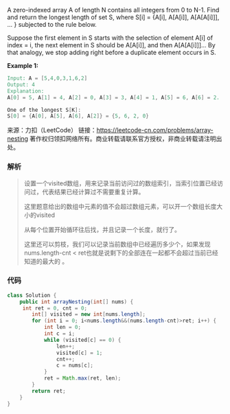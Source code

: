 A zero-indexed array A of length N contains all integers from 0 to N-1. Find and return the longest length of set S, where S[i] = {A[i], A[A[i]], A[A[A[i]]], ... } subjected to the rule below.

Suppose the first element in S starts with the selection of element A[i] of index = i, the next element in S should be A[A[i]], and then A[A[A[i]]]… By that analogy, we stop adding right before a duplicate element occurs in S.



**Example 1:**

```verilog
Input: A = [5,4,0,3,1,6,2]
Output: 4
Explanation: 
A[0] = 5, A[1] = 4, A[2] = 0, A[3] = 3, A[4] = 1, A[5] = 6, A[6] = 2.

One of the longest S[K]:
S[0] = {A[0], A[5], A[6], A[2]} = {5, 6, 2, 0}
```

来源：力扣（LeetCode）
链接：https://leetcode-cn.com/problems/array-nesting
著作权归领扣网络所有。商业转载请联系官方授权，非商业转载请注明出处。



### 解析

> 设置一个visited数组，用来记录当前访问过的数组索引，当索引位置已经访问过，代表结果已经计算过不需要重复计算。
>
> 这里题意给出的数组中元素的值不会超过数组元素，可以开一个数组长度大小的visited
>
> 从每个位置开始循环往后找，并且记录一个长度，就行了。
>
> 这里还可以剪枝，我们可以记录当前数组中已经遍历多少个，如果发现 nums.length-cnt < ret也就是说剩下的全部连在一起都不会超过当前已经知道的最大的 。



### 代码

```java
class Solution {
    public int arrayNesting(int[] nums) {
     int ret = 0, cnt = 0;
        int[] visited = new int[nums.length];
        for (int i = 0; i<nums.length&&(nums.length-cnt)>ret; i++) {
            int len = 0;
            int c = i;
            while (visited[c] == 0) {
                len++;
                visited[c] = 1;
                cnt++;
                c = nums[c];
            }
            ret = Math.max(ret, len);
        }
        return ret;    
    }
}
```

